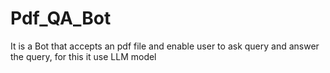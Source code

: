 # Pdf_QA_Bot
It is a Bot that accepts an pdf file and enable user to ask query and answer the query, for this it use LLM model
